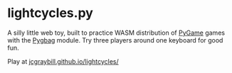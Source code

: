 # lightcycles.py

A silly little web toy, built to practice WASM distribution of [PyGame](https://www.pygame.org/) games with the [Pygbag](https://pygame-web.github.io/) module. Try three players around one keyboard for good fun.

Play at [jcgraybill.github.io/lightcycles/](https://jcgraybill.github.io/lightcycles/)